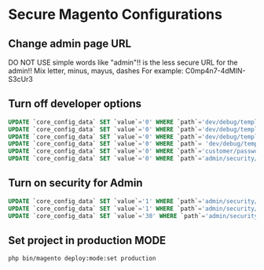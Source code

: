 # Secure Magento Configurations

## Change admin page URL

DO NOT USE simple words like "admin"!! is the less secure URL for the admin!!
Mix letter, minus, mayus, dashes
For example: C0mp4n7-4dMIN-S3cUr3

## Turn off developer options

```sql
UPDATE `core_config_data` SET `value`='0' WHERE `path`='dev/debug/template_hints_storefront';
UPDATE `core_config_data` SET `value`='0' WHERE `path`='dev/debug/template_hints_storefront_show_with_parameter';
UPDATE `core_config_data` SET `value`='0' WHERE `path`='dev/debug/template_hints_admin';
UPDATE `core_config_data` SET `value`='0' WHERE `path`= 'dev/debug/template_hints_blocks';
UPDATE `core_config_data` SET `value`='0' WHERE `path`='customer/password/autocomplete_on_storefront';
UPDATE `core_config_data` SET `value`='0' WHERE `path`='admin/security/admin_account_sharing';
```

## Turn on security for Admin

```sql
UPDATE `core_config_data` SET `value`='1' WHERE `path`='admin/security/use_form_key';
UPDATE `core_config_data` SET `value`='1' WHERE `path`='admin/security/password_is_forced';
UPDATE `core_config_data` SET `value`='30' WHERE `path`='admin/security/password_lifetime';
```

## Set project in production MODE

```bash
php bin/magento deploy:mode:set production
```